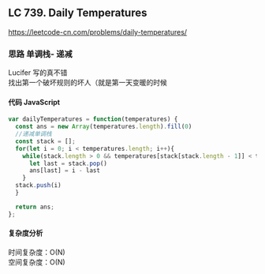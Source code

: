 ## LC 739. Daily Temperatures

https://leetcode-cn.com/problems/daily-temperatures/

### 思路 单调栈- 递减

Lucifer 写的真不错  
找出第一个破坏规则的坏人（就是第一天变暖的时候

#### 代码 JavaScript

```JavaScript
var dailyTemperatures = function(temperatures) {
  const ans = new Array(temperatures.length).fill(0)
  //递减单调栈
  const stack = [];
  for(let i = 0; i < temperatures.length; i++){
    while(stack.length > 0 && temperatures[stack[stack.length - 1]] < temperatures[i]){
      let last = stack.pop()
      ans[last] = i - last
    }
  stack.push(i)
  }

  return ans;
};

```

#### 复杂度分析

时间复杂度：O(N) </br>
空间复杂度：O(N)

